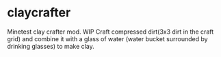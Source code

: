 # claycrafter
Minetest clay crafter mod. WIP
Craft compressed dirt(3x3 dirt in the craft grid) and combine it with a glass of water (water bucket surrounded by drinking glasses) to make clay.
